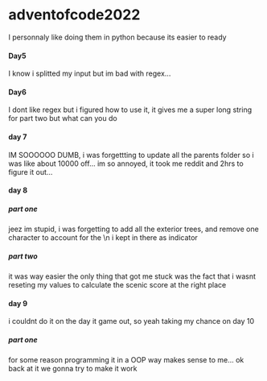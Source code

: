 # adventofcode2022

I personnaly like doing them in python because its easier to ready

#### Day5

I know i splitted my input but im bad with regex...

#### Day6

I dont like regex but i figured how to use it, it gives me a super long string for part two but what can you do

#### day 7

IM SOOOOOO DUMB, i was forgettting to update all the parents folder so i was like about 10000 off... im so annoyed, it took me reddit and 2hrs to figure it out...

#### day 8

##### part one

jeez im stupid, i was forgetting to add all the exterior trees, and remove one character to account for the \n i kept in there as indicator

##### part two

it was way easier the only thing that got me stuck was the fact that i wasnt reseting my values to calculate the scenic score at the right place

#### day 9

i couldnt do it on the day it game out, so yeah taking my chance on day 10

##### part one

for some reason programming it in a OOP way makes sense to me...
ok back at it we gonna try to make it work
